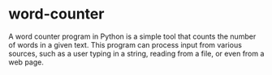 # word-counter
A word counter program in Python is a simple tool that counts the number of words in a given text. This program can process input from various sources, such as a user typing in a string, reading from a file, or even from a web page. 
